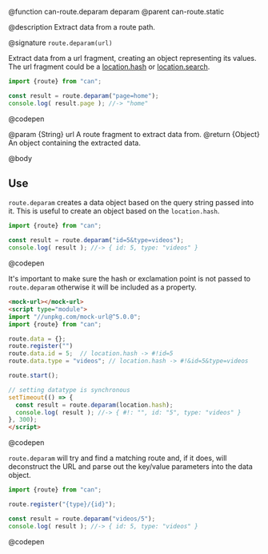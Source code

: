 @function can-route.deparam deparam
@parent can-route.static

@description Extract data from a route path.

@signature `route.deparam(url)`

  Extract data from a url fragment, creating an object representing its values. The url fragment could be a [location.hash](https://developer.mozilla.org/en-US/docs/Web/API/HTMLHyperlinkElementUtils/hash) or [location.search](https://developer.mozilla.org/en-US/docs/Web/API/HTMLHyperlinkElementUtils/search).

  ```js
  import {route} from "can";

  const result = route.deparam("page=home");
  console.log( result.page ); //-> "home"
  ```
  @codepen

  @param {String} url A route fragment to extract data from.
  @return {Object} An object containing the extracted data.

@body

## Use

`route.deparam` creates a data object based on the query string passed into it. This is useful to create an object based on the `location.hash`.

```js
import {route} from "can";

const result = route.deparam("id=5&type=videos"); 
console.log( result ); //-> { id: 5, type: "videos" }
```
@codepen

It's important to make sure the hash or exclamation point is not passed to `route.deparam` otherwise it will be included as a property.

```html
<mock-url></mock-url>
<script type="module">
import "//unpkg.com/mock-url@^5.0.0";
import {route} from "can";

route.data = {};
route.register("")
route.data.id = 5;  // location.hash -> #!id=5
route.data.type = "videos"; // location.hash -> #!&id=5&type=videos

route.start();

// setting datatype is synchronous
setTimeout(() => {
  const result = route.deparam(location.hash);
  console.log( result ); //-> { #!: "", id: "5", type: "videos" }
}, 300);
</script>
```
@codepen

`route.deparam` will try and find a matching route and, if it does, will deconstruct the URL and parse out the key/value parameters into the data object.

```js
import {route} from "can";

route.register("{type}/{id}");

const result = route.deparam("videos/5");
console.log( result ); //-> { id: 5, type: "videos" }
```
@codepen
